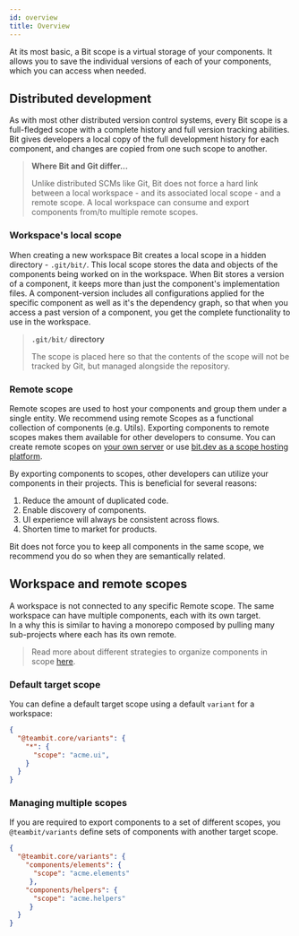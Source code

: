 ```yaml
---
id: overview
title: Overview
---
```


At its most basic, a Bit scope is a virtual storage of your components. It allows you to save the individual versions of each of your components, which you can access when needed.

## Distributed development

As with most other distributed version control systems, every Bit scope is a full-fledged scope with a complete history and full version tracking abilities. Bit gives developers a local copy of the full development history for each component, and changes are copied from one such scope to another.

> **Where Bit and Git differ...**
>
> Unlike distributed SCMs like Git, Bit does not force a hard link between a local workspace - and its associated local scope - and a remote scope. A local workspace can consume and export components from/to multiple remote scopes.

### Workspace's local scope

When creating a new workspace Bit creates a local scope in a hidden directory - `.git/bit/`. This local scope stores the data and objects of the components being worked on in the workspace. When Bit stores a version of a component, it keeps more than just the component's implementation files. A component-version includes all configurations applied for the specific component as well as it's the dependency graph, so that when you access a past version of a component, you get the complete functionality to use in the workspace.

> **`.git/bit/` directory**
>
> The scope is placed here so that the contents of the scope will not be tracked by Git, but managed alongside the repository.

### Remote scope

Remote scopes are used to host your components and group them under a single entity. We recommend using remote Scopes as a functional collection of components (e.g. Utils). Exporting components to remote scopes makes them available for other developers to consume. You can create remote scopes on [your own server](/docs/guides/host-your-own-scope) or use [bit.dev as a scope hosting platform](/docs/guides/using-bit-dev).

By exporting components to scopes, other developers can utilize your components in their projects. This is beneficial for several reasons:

1. Reduce the amount of duplicated code.
1. Enable discovery of components.
1. UI experience will always be consistent across flows.
1. Shorten time to market for products.

Bit does not force you to keep all components in the same scope, we recommend you do so when they are semantically related.

## Workspace and remote scopes

A workspace is not connected to any specific Remote scope. The same workspace can have multiple components, each with its own target.  
In a why this is similar to having a monorepo composed by pulling many sub-projects where each has its own remote.

> Read more about different strategies to organize components in scope [here](TODO).

### Default target scope

You can define a default target scope using a default `variant` for a workspace:

```json
{
  "@teambit.core/variants": {
    "*": {
      "scope": "acme.ui",
    }
  }
}
```

### Managing multiple scopes

If you are required to export components to a set of different scopes, you `@teambit/variants` define sets of components with another target scope.

```json
{
  "@teambit.core/variants": {
    "components/elements": {
      "scope": "acme.elements"
     },
    "components/helpers": {
      "scope": "acme.helpers"
     }
  }
}
```
